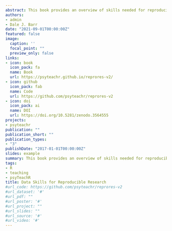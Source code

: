 ```yaml
---
abstract: This book provides an overview of skills needed for reproducible research and open science using the statistical programming language R and tidyverse packages. It covers data visualisation, data tidying and wrangling, archiving, iteration and functions, probability and data simulations, general linear models, and reproducible workflows.
authors:
- admin
- Dale J. Barr
date: "2021-09-01T00:00:00Z"
featured: false
image:
  caption: ''
  focal_point: ""
  preview_only: false
links:
- icon: book
  icon_pack: fa
  name: Book
  url: https://psyteachr.github.io/reprores-v2/
- icon: github
  icon_pack: fab
  name: Code
  url: https://github.com/psyteachr/reprores-v2
- icon: doi
  icon_pack: ai
  name: DOI
  url: https://doi.org/10.5281/zenodo.3564555
projects:
- psyteachr
publication: ""
publication_short: ""
publication_types:
- "3"
publishDate: "2017-01-01T00:00:00Z"
slides: example
summary: This book provides an overview of skills needed for reproducible research and open science using the statistical programming language R and tidyverse packages. It covers data visualisation, data tidying and wrangling, archiving, iteration and functions, probability and data simulations, general linear models, and reproducible workflows.
tags:
- R
- teaching
- psyTeachR
title: Data Skills for Reproducible Research
#url_code: https://github.com/psyteachr/reprores-v2
#url_dataset: '#'
#url_pdf: ""
#url_poster: '#'
#url_project: ""
#url_slides: ""
#url_source: '#'
#url_video: '#'
---
```

